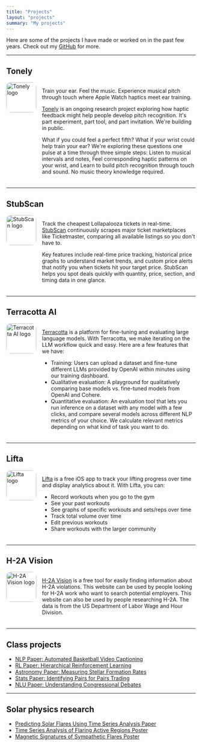 ```yaml
---
title: "Projects"
layout: "projects"
summary: "My projects"
---
```


Here are some of the projects I have made or worked on in the past few years.
Check out my <a href="https://github.com/lucaspauker" target="_blank">GitHub</a> for more.

---

## Tonely

<div style="display: flex; align-items: flex-start; margin-bottom: 20px;">
<img src="/images/tonely_logo.png" alt="Tonely logo" width="80" height="80" style="margin-right: 15px; border-radius: 12px; flex-shrink: 0;">
<div>

Train your ear. Feel the music. Experience musical pitch through touch where Apple Watch haptics meet ear training.

<a href="https://tonely.io" target="_blank">Tonely</a> is an ongoing research project exploring how haptic feedback might help people develop pitch recognition. It's part experiment, part tool, and part invitation. We're building in public.

What if you could feel a perfect fifth? What if your wrist could help train your ear? We're exploring these questions one pulse at a time through three simple steps: Listen to musical intervals and notes, Feel corresponding haptic patterns on your wrist, and Learn to build pitch recognition through touch and sound. No music theory knowledge required.
</div>
</div>

---

## StubScan

<div style="display: flex; align-items: flex-start; margin-bottom: 20px;">
<img src="/images/stubscan_logo_transparent.png" alt="StubScan logo" width="80" height="80" style="margin-right: 15px; border-radius: 12px; flex-shrink: 0;">
<div>

Track the cheapest Lollapalooza tickets in real-time. <a href="https://stubscan.com/" target="_blank">StubScan</a> continuously scrapes major ticket marketplaces like Ticketmaster, comparing all available listings so you don't have to.

Key features include real-time price tracking, historical price graphs to understand market trends, and custom price alerts that notify you when tickets hit your target price. StubScan helps you spot deals quickly with quantity, price, section, and timing data in one glance.

</div>
</div>

---

## Terracotta AI

<div style="display: flex; align-items: flex-start; margin-bottom: 20px;">
<img src="/images/terracotta_logo.png" alt="Terracotta AI logo" width="80" height="80" style="margin-right: 15px; border-radius: 12px; flex-shrink: 0;">
<div>

<a href="https://github.com/lucaspauker/terracotta_ai" target="_blank">Terracotta</a> is a platform for fine-tuning and evaluating large language models. With Terracotta, we make iterating on the LLM workflow quick and easy. Here are a few features that we have:

- Training: Users can upload a dataset and fine-tune different LLMs provided by OpenAI within minutes using our training dashboard.
- Qualitative evaluation: A playground for qualitatively comparing base models vs. fine-tuned models from OpenAI and Cohere.
- Quantitative evaluation: An evaluation tool that lets you run inference on a dataset with any model with a few clicks, and compare several models across different NLP metrics of your choice. We calculate relevant metrics depending on what kind of task you want to do.

</div>
</div>

---

## Lifta

<div style="display: flex; align-items: flex-start; margin-bottom: 20px;">
<img src="/images/lifta_logo.png" alt="Lifta logo" width="80" height="80" style="margin-right: 15px; border-radius: 12px; flex-shrink: 0;">
<div>

<a href="https://apps.apple.com/tr/app/lifta/id1644868249" target="_blank">Lifta</a> is a free iOS app to track your lifting progress over time and display analytics about it. With Lifta, you can:

- Record workouts when you go to the gym
- See your past workouts
- See graphs of specific workouts and sets/reps over time
- Track total volume over time
- Edit previous workouts
- Share workouts with the larger community

</div>
</div>

---

## H-2A Vision

<div style="display: flex; align-items: flex-start; margin-bottom: 20px;">
<img src="/images/h2avision_logo.png" alt="H-2A Vision logo" width="80" height="80" style="margin-right: 15px; border-radius: 12px; flex-shrink: 0;">
<div>

<a href="https://github.com/lucaspauker/h2a-vision" target="_blank">H-2A Vision</a> is a free tool for easily finding information about H-2A violations. This website can be used by people looking for H-2A work who want to search potential employers. This website can also be used by people researching H-2A. The data is from the US Department of Labor Wage and Hour Division.

</div>
</div>

---

## Class projects

- [NLP Paper: Automated Basketball Video Captioning](/files/cs224n_final_paper.pdf)
- [RL Paper: Hierarchical Reinforcement Learning](/files/cs326_final_paper.pdf)
- [Astronomy Paper: Measuring Stellar Formation Rates ](/files/astronomy_paper.pdf)
- [Stats Paper: Identifying Pairs for Pairs Trading](/files/stats207_final_paper_beri_lucas.pdf)
- [NLU Paper: Understanding Congressional Debates](/files/cs224u_final_paper.pdf)

---

## Solar physics research

- <a href="https://iopscience.iop.org/article/10.3847/2515-5172/ab4db0" target="_blank">Predicting Solar Flares Using Time Series Analysis Paper</a>
- <a href="https://iopscience.iop.org/article/10.3847/2515-5172/ab4db0" target="_blank">Time Series Analysis of Flaring Active Regions Poster</a>
- [Magnetic Signatures of Sympathetic Flares Poster](/files/agu_poster_2020.pdf)

